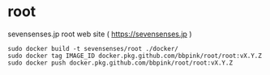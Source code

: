 # root
  sevensenses.jp root web site ( https://sevensenses.jp )

```
sudo docker build -t sevensenses/root ./docker/
sudo docker tag IMAGE_ID docker.pkg.github.com/bbpink/root/root:vX.Y.Z
sudo docker push docker.pkg.github.com/bbpink/root/root:vX.Y.Z
```
